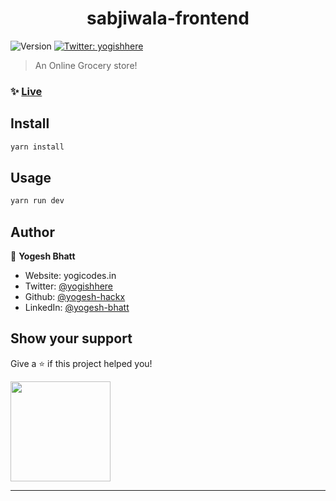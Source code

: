 <h1 align="center">sabjiwala-frontend</h1>
<p>
  <img alt="Version" src="https://img.shields.io/badge/version-0.1.0-blue.svg?cacheSeconds=2592000" />
  <a href="https://twitter.com/yogishhere" target="_blank">
    <img alt="Twitter: yogishhere" src="https://img.shields.io/twitter/follow/yogishhere.svg?style=social" />
  </a>
</p>

> An Online Grocery store!

### ✨ [Live](https://sabjiwala.vercel.app/)

## Install

```sh
yarn install
```

## Usage

```sh
yarn run dev
```

## Author

👤 **Yogesh Bhatt**

-   Website: yogicodes.in
-   Twitter: [@yogishhere](https://twitter.com/yogishhere)
-   Github: [@yogesh-hackx](https://github.com/yogesh-hackx)
-   LinkedIn: [@yogesh-bhatt](https://linkedin.com/in/yogesh-bhatt)

## Show your support

Give a ⭐️ if this project helped you!

<a href="https://www.patreon.com/yogeshbhatt">
  <img src="https://c5.patreon.com/external/logo/become_a_patron_button@2x.png" width="160">
</a>

---
